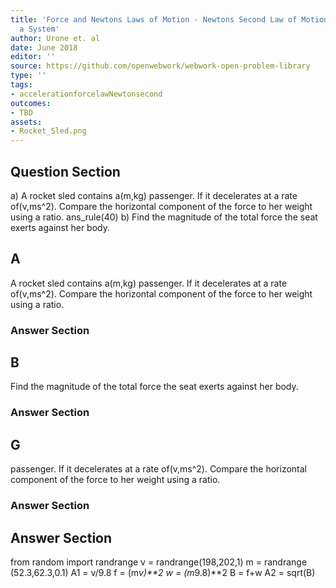 ```yaml
---
title: 'Force and Newtons Laws of Motion - Newtons Second Law of Motion: Concept of
  a System'
author: Urone et. al
date: June 2018
editor: ''
source: https://github.com/openwebwork/webwork-open-problem-library
type: ''
tags:
- accelerationforcelawNewtonsecond
outcomes:
- TBD
assets:
- Rocket_Sled.png
---
```


## Question Section 

a) A rocket sled contains a(m,kg) passenger. If it decelerates at a rate of(v,ms^2). Compare the horizontal component of the force to her weight using a ratio.
ans_rule(40) 
b) Find the magnitude of the total force the seat exerts against her body.
## A
A rocket sled contains a(m,kg) passenger. If it decelerates at a rate of(v,ms^2). Compare the horizontal component of the force to her weight using a ratio.
### Answer Section
## B
Find the magnitude of the total force the seat exerts against her body.
### Answer Section
## G
passenger. If it decelerates at a rate of(v,ms^2). Compare the horizontal component of the force to her weight using a ratio.
### Answer Section


## Answer Section

from random import randrange
v = randrange(198,202,1)
m = randrange (52.3,62.3,0.1)
A1 = v/9.8
f = (m*v)**2
w = (m*9.8)**2
B = f+w
A2 = sqrt(B)